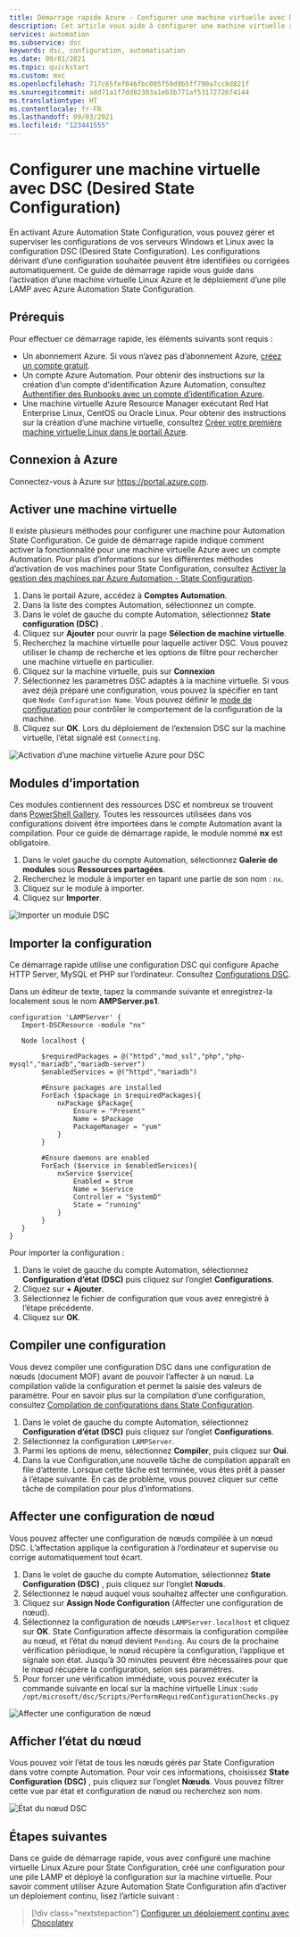 ```yaml
---
title: Démarrage rapide Azure - Configurer une machine virtuelle avec DSC
description: Cet article vous aide à configurer une machine virtuelle avec DSC (Desired State Configuration).
services: automation
ms.subservice: dsc
keywords: dsc, configuration, automatisation
ms.date: 09/01/2021
ms.topic: quickstart
ms.custom: mvc
ms.openlocfilehash: 717c65fef046fbc005f59d9b5ff790a7cc8d821f
ms.sourcegitcommit: add71a1f7dd82303a1eb3b771af53172726f4144
ms.translationtype: HT
ms.contentlocale: fr-FR
ms.lasthandoff: 09/03/2021
ms.locfileid: "123441555"
---
```

# <a name="configure-a-vm-with-desired-state-configuration"></a>Configurer une machine virtuelle avec DSC (Desired State Configuration)

En activant Azure Automation State Configuration, vous pouvez gérer et superviser les configurations de vos serveurs Windows et Linux avec la configuration DSC (Desired State Configuration). Les configurations dérivant d’une configuration souhaitée peuvent être identifiées ou corrigées automatiquement. Ce guide de démarrage rapide vous guide dans l’activation d’une machine virtuelle Linux Azure et le déploiement d’une pile LAMP avec Azure Automation State Configuration.

## <a name="prerequisites"></a>Prérequis

Pour effectuer ce démarrage rapide, les éléments suivants sont requis :

* Un abonnement Azure. Si vous n’avez pas d’abonnement Azure, [créez un compte gratuit](https://azure.microsoft.com/free/).
* Un compte Azure Automation. Pour obtenir des instructions sur la création d’un compte d’identification Azure Automation, consultez [Authentifier des Runbooks avec un compte d’identification Azure](../manage-runas-account.md).
* Une machine virtuelle Azure Resource Manager exécutant Red Hat Enterprise Linux, CentOS ou Oracle Linux. Pour obtenir des instructions sur la création d’une machine virtuelle, consultez [Créer votre première machine virtuelle Linux dans le portail Azure](../../virtual-machines/linux/quick-create-portal.md).

## <a name="sign-in-to-azure"></a>Connexion à Azure
Connectez-vous à Azure sur https://portal.azure.com.

## <a name="enable-a-virtual-machine"></a>Activer une machine virtuelle

Il existe plusieurs méthodes pour configurer une machine pour Automation State Configuration. Ce guide de démarrage rapide indique comment activer la fonctionnalité pour une machine virtuelle Azure avec un compte Automation. Pour plus d’informations sur les différentes méthodes d’activation de vos machines pour State Configuration, consultez [Activer la gestion des machines par Azure Automation - State Configuration](../automation-dsc-onboarding.md).

1. Dans le portail Azure, accédez à **Comptes Automation**.
1. Dans la liste des comptes Automation, sélectionnez un compte.
1. Dans le volet de gauche du compte Automation, sélectionnez **State configuration (DSC)** .
2. Cliquez sur **Ajouter** pour ouvrir la page **Sélection de machine virtuelle**.
3. Recherchez la machine virtuelle pour laquelle activer DSC. Vous pouvez utiliser le champ de recherche et les options de filtre pour rechercher une machine virtuelle en particulier.
4. Cliquez sur la machine virtuelle, puis sur **Connexion**
5. Sélectionnez les paramètres DSC adaptés à la machine virtuelle. Si vous avez déjà préparé une configuration, vous pouvez la spécifier en tant que `Node Configuration Name`. Vous pouvez définir le [mode de configuration](/powershell/scripting/dsc/managing-nodes/metaConfig) pour contrôler le comportement de la configuration de la machine.
6. Cliquez sur **OK**. Lors du déploiement de l’extension DSC sur la machine virtuelle, l’état signalé est `Connecting`.

![Activation d’une machine virtuelle Azure pour DSC](./media/dsc-configuration/dsc-onboard-azure-vm.png)

## <a name="import-modules"></a>Modules d’importation

Ces modules contiennent des ressources DSC et nombreux se trouvent dans [PowerShell Gallery](https://www.powershellgallery.com). Toutes les ressources utilisées dans vos configurations doivent être importées dans le compte Automation avant la compilation. Pour ce guide de démarrage rapide, le module nommé **nx** est obligatoire.

1. Dans le volet gauche du compte Automation, sélectionnez **Galerie de modules** sous **Ressources partagées**.
1. Recherchez le module à importer en tapant une partie de son nom : `nx`.
1. Cliquez sur le module à importer.
1. Cliquez sur **Importer**.

![Importer un module DSC](./media/dsc-configuration/dsc-import-module-nx.png)

## <a name="import-the-configuration"></a>Importer la configuration

Ce démarrage rapide utilise une configuration DSC qui configure Apache HTTP Server, MySQL et PHP sur l’ordinateur. Consultez [Configurations DSC](/powershell/scripting/dsc/configurations/configurations).

Dans un éditeur de texte, tapez la commande suivante et enregistrez-la localement sous le nom **AMPServer.ps1**.

```powershell-interactive
configuration 'LAMPServer' {
   Import-DSCResource -module "nx"

   Node localhost {

        $requiredPackages = @("httpd","mod_ssl","php","php-mysql","mariadb","mariadb-server")
        $enabledServices = @("httpd","mariadb")

        #Ensure packages are installed
        ForEach ($package in $requiredPackages){
            nxPackage $Package{
                Ensure = "Present"
                Name = $Package
                PackageManager = "yum"
            }
        }

        #Ensure daemons are enabled
        ForEach ($service in $enabledServices){
            nxService $service{
                Enabled = $true
                Name = $service
                Controller = "SystemD"
                State = "running"
            }
        }
   }
}
```

Pour importer la configuration :

1. Dans le volet de gauche du compte Automation, sélectionnez **Configuration d’état (DSC)** puis cliquez sur l’onglet **Configurations**.
2. Cliquez sur **+ Ajouter**.
3. Sélectionnez le fichier de configuration que vous avez enregistré à l’étape précédente.
4. Cliquez sur **OK**.

## <a name="compile-a-configuration"></a>Compiler une configuration

Vous devez compiler une configuration DSC dans une configuration de nœuds (document MOF) avant de pouvoir l’affecter à un nœud. La compilation valide la configuration et permet la saisie des valeurs de paramètre. Pour en savoir plus sur la compilation d’une configuration, consultez [Compilation de configurations dans State Configuration](../automation-dsc-compile.md).

1. Dans le volet de gauche du compte Automation, sélectionnez **Configuration d’état (DSC)** puis cliquez sur l’onglet **Configurations**.
1. Sélectionnez la configuration `LAMPServer`.
1. Parmi les options de menu, sélectionnez **Compiler**, puis cliquez sur **Oui**.
1. Dans la vue Configuration,une nouvelle tâche de compilation apparaît en file d’attente. Lorsque cette tâche est terminée, vous êtes prêt à passer à l’étape suivante. En cas de problème, vous pouvez cliquer sur cette tâche de compilation pour plus d’informations.

## <a name="assign-a-node-configuration"></a>Affecter une configuration de nœud

Vous pouvez affecter une configuration de nœuds compilée à un nœud DSC. L’affectation applique la configuration à l’ordinateur et supervise ou corrige automatiquement tout écart.

1. Dans le volet de gauche du compte Automation, sélectionnez **State Configuration (DSC)** , puis cliquez sur l’onglet **Nœuds**.
1. Sélectionnez le nœud auquel vous souhaitez affecter une configuration.
1. Cliquez sur **Assign Node Configuration** (Affecter une configuration de nœud).
1. Sélectionnez la configuration de nœuds `LAMPServer.localhost` et cliquez sur **OK**. State Configuration affecte désormais la configuration compilée au nœud, et l’état du nœud devient `Pending`. Au cours de la prochaine vérification périodique, le nœud récupère la configuration, l’applique et signale son état. Jusqu’à 30 minutes peuvent être nécessaires pour que le nœud récupère la configuration, selon ses paramètres. 
1. Pour forcer une vérification immédiate, vous pouvez exécuter la commande suivante en local sur la machine virtuelle Linux :`sudo /opt/microsoft/dsc/Scripts/PerformRequiredConfigurationChecks.py`

![Affecter une configuration de nœud](./media/dsc-configuration/dsc-assign-node-configuration.png)

## <a name="view-node-status"></a>Afficher l’état du nœud

Vous pouvez voir l’état de tous les nœuds gérés par State Configuration dans votre compte Automation. Pour voir ces informations, choisissez **State Configuration (DSC)** , puis cliquez sur l’onglet **Nœuds**. Vous pouvez filtrer cette vue par état et configuration de nœud ou recherchez son nom.

![État du nœud DSC](./media/dsc-configuration/dsc-node-status.png)

## <a name="next-steps"></a>Étapes suivantes

Dans ce guide de démarrage rapide, vous avez configuré une machine virtuelle Linux Azure pour State Configuration, créé une configuration pour une pile LAMP et déployé la configuration sur la machine virtuelle. Pour savoir comment utiliser Azure Automation State Configuration afin d’activer un déploiement continu, lisez l’article suivant :

> [!div class="nextstepaction"]
> [Configurer un déploiement continu avec Chocolatey](../automation-dsc-cd-chocolatey.md)
